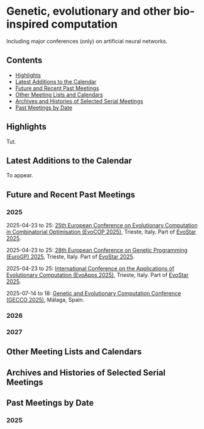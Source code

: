 <head>
  <link rel="stylesheet" href="assets/style.css">
</head>

# Genetic, evolutionary and other bio-inspired computation

Including major conferences (only) on artificial neural networks.

## Contents

- [Highlights](#highlights)
- [Latest Additions to the Calendar](#latest-additions-to-the-calendar)
- [Future and Recent Past Meetings](#future-and-recent-past-meetings)
- [Other Meeting Lists and Calendars](#other-meeting-lists-and-calendars)
- [Archives and Histories of Selected Serial Meetings](#archives-and-histories-of-selected-serial-meetings)
- [Past Meetings by Date](#past-meetings-by-date)

## Highlights

Tut.

## Latest Additions to the Calendar

To appear.

## Future and Recent Past Meetings

### 2025

2025-04-23 to 25: [25th European Conference on Evolutionary Computation in Combinatorial Optimisation (EvoCOP 2025)](https://evostar.org/2025/evocop/), Trieste, Italy. Part of [EvoStar 2025](https://evostar.org/2025/).

2025-04-23 to 25: [28th European Conference on Genetic Programming (EuroGP) 2025](https://evostar.org/2025/eurogp/), Trieste, Italy. Part of [EvoStar 2025](https://evostar.org/2025/).

2025-04-23 to 25: [International Conference on the Applications of Evolutionary Computation (EvoApps 2025)](https://evostar.org/2025/evoapps/), Trieste, Italy. Part of [EvoStar 2025](https://evostar.org/2025/).

2025-07-14 to 18: [Genetic and Evolutionary Computation Conference (GECCO 2025)](https://gecco-2025.sigevo.org/HomePage), Málaga, Spain.

### 2026

### 2027

## Other Meeting Lists and Calendars

## Archives and Histories of Selected Serial Meetings

## Past Meetings by Date

### 2025

